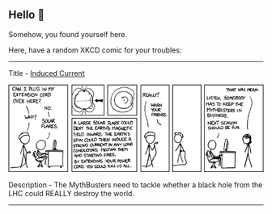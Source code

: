 ## Hello 👀

Somehow, you found yourself here.

Here, have a random XKCD comic for your troubles:

-----------------------------------

Title - [Induced Current](https://xkcd.com/509)

![Induced Current](./random_comic.png)

Description - The MythBusters need to tackle whether a black hole from the LHC could REALLY destroy the world.

-----------------------------------